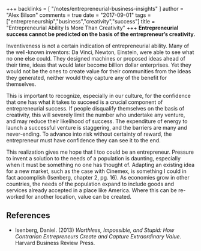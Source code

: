 +++
backlinks = [
  "/notes/entrepreneurial-business-insights"
]
author = "Alex Bilson"
comments = true
date = "2017-09-01"
tags = ["entrepreneurship","business","creativity","success"]
title = "Entrepreneurial Ability Is More Than Creativity"
+++
**Entrepreneurial success cannot be predicted on the basis of the entrepreneur’s creativity.**

Inventiveness is not a certain indication of entrepreneurial ability.  Many of the well-known inventors: Da Vinci, Newton, Einstein, were able to see what no one else could.  They designed machines or proposed ideas ahead of their time, ideas that would later become billion dollar enterprises.  Yet they would not be the ones to create value for their communities from the ideas they generated, neither would they capture any of the benefit for themselves.

This is important to recognize, especially in our culture, for the confidence that one has what it takes to succeed is a crucial component of entrepreneurial success.  If people disqualify themselves on the basis of creativity, this will severely limit the number who undertake any venture, and may reduce their likelihood of success.  The expenditure of energy to launch a successful venture is staggering, and the barriers are many and never-ending.  To advance into risk without certainty of reward, the entrepreneur must have confidence they can see it to the end.

This realization gives me hope that I too could be an entrepreneur.  Pressure to invent a solution to the needs of a population is daunting, especially when it must be something no one has thought of.  Adapting an existing idea for a new market, such as the case with Cinemex, is something I could in fact accomplish (Isenberg, chapter 2, pg. 16).  As economies grow in other countries, the needs of the population expand to include goods and services already accepted in a place like America.  Where this can be re-worked for another location, value can be created.

## References

- Isenberg, Daniel. (2013) _Worthless, Impossible, and Stupid: How Contrarian Entrepreneurs Create and Capture Extraordinary Value_. Harvard Business Review Press.
